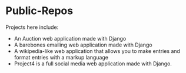 # Public-Repos
Projects here include:

- An Auction web application made with Django
- A barebones emailing web application made with Django
- A wikipedia-like web application that allows you to make entries and format entries with a markup language
- Project4 is a full social media web application made with Django.
